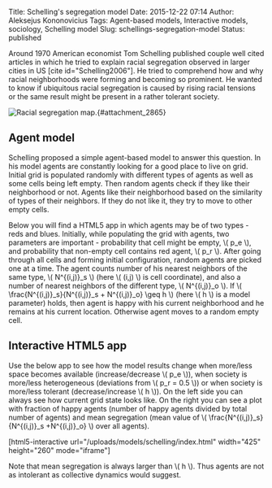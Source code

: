 Title: Schelling's segregation model
Date: 2015-12-22 07:14
Author: Aleksejus Kononovicius
Tags: Agent-based models, Interactive models, sociology, Schelling model
Slug: schellings-segregation-model
Status: published

Around 1970 American economist Tom
Schelling published couple well cited articles in which he tried to
explain racial segregation observed in larger cities in US \[cite
id="Schelling2006"\]. He tried to comprehend how and why racial
neighborhoods were forming and becoming so prominent. He wanted to know
if ubiquitous racial segregation is caused by rising racial tensions or
the same result might be present in a rather tolerant
society.<!--more-->

![Racial segregation map.](/uploads/2015/boston-segregation.jpg "
Racial segregation in Boston and around it. Data can be found on
http://demographics.coopercenter.org/DotMap/index.html."){#attachment_2865} 

## Agent model

Schelling proposed a simple agent-based model to answer this question.
In his model agents are constantly looking for a good place to live on
grid. Initial grid is populated randomly with different types of agents
as well as some cells being left empty. Then random agents check if they
like their neighborhood or not. Agents like their neighborhood based on
the similarity of types of their neighbors. If they do not like it, they
try to move to other empty cells.

Below you will find a HTML5 app in which agents may be of two types -
reds and blues. Initially, while populating the grid with agents, two
parameters are important - probability that cell might be empty, \\\( p\_e \\\), and probability that non-empty cell contains red agent, \\\( p\_r \\\). After going through all cells and forming initial configuration,
random agents are picked one at a time. The agent counts number of his
nearest neighbors of the same type, \\\(  N^{(i,j)}\_s \\\) (here
\\\(  (i,j) \\\) is cell coordinate), and also a number of nearest
neighbors of the different type, \\\(  N^{(i,j)}\_o \\\). If \\\( \frac{N^{(i,j)}\_s}{N^{(i,j)}\_s + N^{(i,j)}\_o} \geq h \\\) (here
\\\(  h \\\) is a model parameter) holds, then agent is happy with his
current neighborhood and he remains at his current location. Otherwise
agent moves to a random empty cell.

## Interactive HTML5 app

Use the below app to see how the model results change when more/less
space becomes available (increase/decrease \\\(  p\_e \\\)), when society
is more/less heterogeneous (deviations from \\\(  p\_r = 0.5 \\\)) or
when society is more/less tolerant (decrease/increase \\\(  h \\\)). On
the left side you can always see how current grid state looks like. On
the right you can see a plot with fraction of happy agents (number of
happy agents divided by total number of agents) and mean segregation
(mean value of \\\(  \frac{N^{(i,j)}\_s}{N^{(i,j)}\_s +N^{(i,j)}\_o} \\\) over all agents).

[html5-interactive
url="/uploads/models/schelling/index.html"
width="425" height="260" mode="iframe"]

Note that mean segregation is always larger than \\\(  h \\\). Thus
agents are not as intolerant as collective dynamics would suggest.
